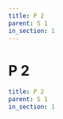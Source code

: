 ```yaml
---
title: P 2
parent: S 1
in_section: 1
---
```

# P 2

```yaml
title: P 2
parent: S 1
in_section: 1
```
